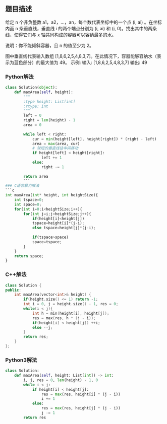题目描述
----------------------------------------
给定 n 个非负整数 a1，a2，...，an，每个数代表坐标中的一个点 (i, ai) 。在坐标内画 n 条垂直线，垂直线 i 的两个端点分别为 (i, ai) 和 (i, 0)。找出其中的两条线，使得它们与 x 轴共同构成的容器可以容纳最多的水。

说明：你不能倾斜容器，且 n 的值至少为 2。



图中垂直线代表输入数组 [1,8,6,2,5,4,8,3,7]。在此情况下，容器能够容纳水（表示为蓝色部分）的最大值为 49。
示例:
输入: [1,8,6,2,5,4,8,3,7]
输出: 49

### Python解法
```python
class Solution(object):
    def maxArea(self, height):
        """
        :type height: List[int]
        :rtype: int
        """
        left = 0
        right = len(height) - 1
        area = 0
        
        while left < right:
            cur = min(height[left], height[right]) * (right - left)
            area = max(area, cur)
            # 较短的垂直线往中间移动
            if height[left] < height[right]:
                left += 1
            else:
                right -= 1
            
        return area
        ```
### C语言暴力解法
```c
int maxArea(int* height, int heightSize){
    int tspace=0;
    int space=0;
    for(int i=0;i<heightSize;i++){
        for(int j=i;j<heightSize;j++){
            if(height[i]<height[j])
            tspace=height[i]*(j-i);
            else tspace=height[j]*(j-i);
            
            if(tspace>space)
            space=tspace;
        }
    }
    return space;  
}
```
### C++解法
```cpp
class Solution {
public:
    int maxArea(vector<int>& height) {
        if(height.size() <= 1) return -1;
        int i = 0, j = height.size() - 1, res = 0;
        while(i < j){
            int h = min(height[i], height[j]);
            res = max(res, h * (j - i));
            if(height[i] < height[j]) ++i;
            else --j;
        }
        return res;
    }
};
```
### Python3解法
```python
class Solution:
    def maxArea(self, height: List[int]) -> int:
        i, j, res = 0, len(height) - 1, 0
        while i < j:
            if height[i] < height[j]:
                res = max(res, height[i] * (j - i))
                i += 1
            else:
                res = max(res, height[j] * (j - i))
                j -= 1
        return res
```        
